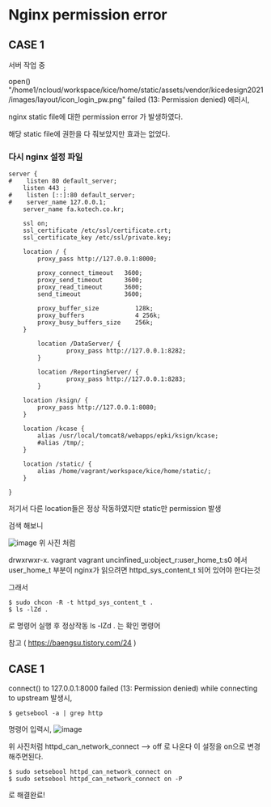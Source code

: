 # Nginx permission error

## CASE 1

서버 작업 중 

open() "/home1/ncloud/workspace/kice/home/static/assets/vendor/kicedesign2021/images/layout/icon_login_pw.png" failed (13: Permission denied) 에러시,

nginx static file에 대한 permission error 가 발생하였다.

해당 static file에 권한을 다 줘보았지만 효과는 없었다.

### 다시 nginx 설정 파일
```
server {
#    listen 80 default_server;
    listen 443 ;
#    listen [::]:80 default_server;
#    server_name 127.0.0.1;
    server_name fa.kotech.co.kr;

    ssl on;
    ssl_certificate /etc/ssl/certificate.crt;
    ssl_certificate_key /etc/ssl/private.key;

    location / {
        proxy_pass http://127.0.0.1:8000;

        proxy_connect_timeout   3600;
        proxy_send_timeout      3600;
        proxy_read_timeout      3600;
        send_timeout            3600;

        proxy_buffer_size          128k;
        proxy_buffers              4 256k;
        proxy_busy_buffers_size    256k;
    }

        location /DataServer/ {
                proxy_pass http://127.0.0.1:8282;
        }

        location /ReportingServer/ {
                proxy_pass http://127.0.0.1:8283;
        }

    location /ksign/ {
        proxy_pass http://127.0.0.1:8080;
    }

    location /kcase {
        alias /usr/local/tomcat8/webapps/epki/ksign/kcase;
        #alias /tmp/;
    }

    location /static/ {
        alias /home/vagrant/workspace/kice/home/static/;
    }

}

```

저기서 다른 location들은 정상 작동하였지만 static만 permission 발생

검색 해보니

![image](https://github.com/NamSeonw/etc/assets/54805517/2d9d37c6-4da8-456e-b2b5-e69945957e29)
위 사진 처럼 

drwxrwxr-x. vagrant vagrant uncinfined_u:object_r:user_home_t:s0 에서 user_home_t 부분이 nginx가 읽으려면 httpd_sys_content_t 되어 있어야 한다는것

그래서

```
$ sudo chcon -R -t httpd_sys_content_t .
$ ls -lZd .
```

로 명령어 실행 후 정상작동
ls -lZd . 는 확인 명령어


참고 ( https://baengsu.tistory.com/24 )

## CASE 1

connect() to 127.0.0.1:8000 failed (13: Permission denied) while connecting to upstream 발생시,

```
$ getsebool -a | grep http
```

명령어 입력시,
![image](https://github.com/NamSeonw/etc/assets/54805517/3844330c-1975-4914-bc6b-0a9768a3f660)

위 사진처럼 httpd_can_network_connect --> off 로 나온다 이 설정을 on으로 변경해주면된다.

```
$ sudo setsebool httpd_can_network_connect on
$ sudo setsebool httpd_can_network_connect on -P
```

로 해결완료!

